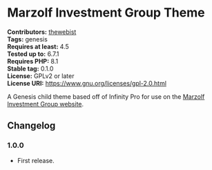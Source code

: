 # Marzolf Investment Group Theme #
**Contributors:** [thewebist](https://profiles.wordpress.org/thewebist/)  
**Tags:** genesis  
**Requires at least:** 4.5  
**Tested up to:** 6.7.1  
**Requires PHP:** 8.1  
**Stable tag:** 0.1.0  
**License:** GPLv2 or later  
**License URI:** https://www.gnu.org/licenses/gpl-2.0.html  

A Genesis child theme based off of Infinity Pro for use on the [Marzolf Investment Group website](https://marzolfinvestmentgroup.com).

## Changelog ##

### 1.0.0 ###
* First release.